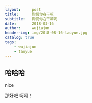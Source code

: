 ```yaml
---
layout:     post
title:      陶悦你在干嘛
subtitle:   陶悦你在干嘛呢
date:       2018-08-16
author:     wujiajun
header-img: img/2018-08-16-taoyue.jpg
catalog: true
tags:
    - wujiajun
    - taoyue
---
```


## 哈哈哈
nice

那好吧
呵呵！
